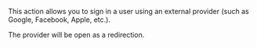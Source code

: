 This action allows you to sign in a user using an external provider (such as Google, Facebook, Apple, etc.).

The provider will be open as a redirection.